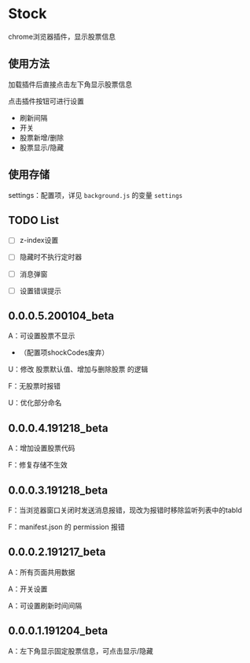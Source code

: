 # Stock

chrome浏览器插件，显示股票信息



## 使用方法

加载插件后直接点击左下角显示股票信息

点击插件按钮可进行设置

- 刷新间隔
- 开关
- 股票新增/删除
- 股票显示/隐藏



## 使用存储

settings：配置项，详见 `background.js` 的变量 `settings`



## TODO List

- [ ] z-index设置

- [ ] 隐藏时不执行定时器
- [ ] 消息弹窗
- [ ] 设置错误提示



## 0.0.0.5.200104_beta

A：可设置股票不显示

- （配置项shockCodes废弃）

U：修改 股票默认值、增加与删除股票 的逻辑

F：无股票时报错

U：优化部分命名

## 0.0.0.4.191218_beta

A：增加设置股票代码

F：修复存储不生效

## 0.0.0.3.191218_beta

F：当浏览器窗口关闭时发送消息报错，现改为报错时移除监听列表中的tabId

F：manifest.json 的 permission 报错



## 0.0.0.2.191217_beta

A：所有页面共用数据

A：开关设置

A：可设置刷新时间间隔


## 0.0.0.1.191204_beta

A：左下角显示固定股票信息，可点击显示/隐藏

